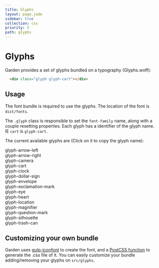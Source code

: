 ```yaml
---
title: Glyphs
layout: page.jade
sidebar: true
collection: css
priority: 5
path: glyphs
---
```


# Glyphs

Garden provides a set of glyphs bundled on a typography (Glyphs.woff):

<div class="example">
  <div class="glyph glyph-cart"></div>
</div>

```html
  <div class="glyph glyph-cart"></div>
```

## Usage
The font bundle is required to use the glyphs. The location of the font is `dist/fonts`.

The `.glyph` class is responsible to set the `font-family` name, along with a couple resetting properties. Each glyph has a identifier of the glyph name. IE `cart` is `glyph-cart`.

The current available glyphs are  (Click on it to copy the glyph name):

<div class="glyphs">
  <div class="glyph-container" data-clipboard-text=".glyph-arrow-left">
    <div class="glyph glyph-arrow-left"></div>
    glyph-arrow-left
  </div>

  <div class="glyph-container" data-clipboard-text=".glyph-arrow-right">
    <div class="glyph glyph-arrow-right"></div>
    glyph-arrow-right
  </div>

  <div class="glyph-container" data-clipboard-text=".glyph-camera">
    <div class="glyph glyph-camera"></div>
    glyph-camera
  </div>

  <div class="glyph-container" data-clipboard-text=".glyph-cart">
    <div class="glyph glyph-cart"></div>
    glyph-cart
  </div>

  <div class="glyph-container" data-clipboard-text=".glyph-clock">
    <div class="glyph glyph-clock"></div>
    glyph-clock
  </div>

  <div class="glyph-container" data-clipboard-text=".glyph-dollar-sign">
    <div class="glyph glyph-dollar-sign"></div>
    glyph-dollar-sign
  </div>

  <div class="glyph-container" data-clipboard-text=".glyph-envelope">
    <div class="glyph glyph-envelope"></div>
    glyph-envelope
  </div>

  <div class="glyph-container" data-clipboard-text=".glyph-exclamation-mark">
    <div class="glyph glyph-exclamation-mark"></div>
    glyph-exclamation-mark
  </div>

  <div class="glyph-container" data-clipboard-text=".glyph-eye">
    <div class="glyph glyph-eye"></div>
    glyph-eye
  </div>

  <div class="glyph-container" data-clipboard-text=".glyph-heart">
    <div class="glyph glyph-heart"></div>
    glyph-heart
  </div>

  <div class="glyph-container" data-clipboard-text=".glyph-location">
    <div class="glyph glyph-location"></div>
    glyph-location
  </div>

  <div class="glyph-container" data-clipboard-text=".glyph-magnifier">
    <div class="glyph glyph-magnifier"></div>
    glyph-magnifier
  </div>

  <div class="glyph-container" data-clipboard-text=".glyph-question-mark">
    <div class="glyph glyph-question-mark"></div>
    glyph-question-mark
  </div>

  <div class="glyph-container" data-clipboard-text=".glyph-silhouette">
    <div class="glyph glyph-silhouette"></div>
    glyph-silhouette
  </div>

  <div class="glyph-container" data-clipboard-text=".glyph-trash-can">
    <div class="glyph glyph-trash-can"></div>
    glyph-trash-can
  </div>
</div>

## Customizing your own bundle

Garden uses [gulp-iconfont](https://github.com/nfroidure/gulp-iconfont) to create the font, and a [PostCSS function](https://github.com/leroy-merlin-br/garden/blob/master/gulp/postcss-glyphs-css.js) to generate the .css file of it. You can easily customize your bundle adding/removing your glyphs on `src/glyphs`.
